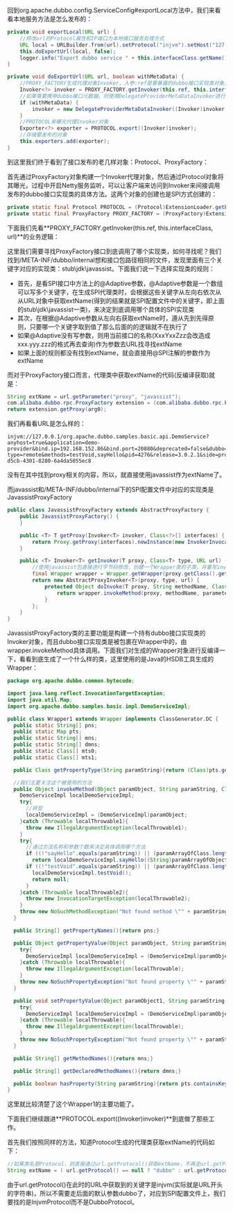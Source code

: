 回到org.apache.dubbo.config.ServiceConfig#exportLocal方法中，我们来看看本地服务方法是怎么发布的：

```java
private void exportLocal(URL url) {
    //修改url的Protocol属性和IP端口为本地接口服务处理方式
    URL local = URLBuilder.from(url).setProtocol("injvm").setHost("127.0.0.1").setPort(0).build();
    this.doExportUrl(local, false);
    logger.info("Export dubbo service " + this.interfaceClass.getName() + " to local registry url : " + local);
}

private void doExportUrl(URL url, boolean withMetaData) {
    //PROXY_FACTORY生成代理对象Invoker，入参:ref是要暴露的dubbo接口实现类对象，interfaceClass是接口的class对象，URL是配置对象
    Invoker<?> invoker = PROXY_FACTORY.getInvoker(this.ref, this.interfaceClass, url);
    //如果需要携带dubbo接口元数据，则使用DelegateProviderMetaDataInvoker进行包装
    if (withMetaData) {
        invoker = new DelegateProviderMetaDataInvoker((Invoker)invoker, this);
    }
	//PROTOCOL来曝光代理Invoker对象
    Exporter<?> exporter = PROTOCOL.export((Invoker)invoker);
    //存储要发布的对象
    this.exporters.add(exporter);
}
```

到这里我们终于看到了接口发布的老几样对象：Protocol、ProxyFactory：

首先通过ProxyFactory对象构建一个Invoker代理对象，然后通过Protocol对象将其曝光，过程中开启Netty服务监听，可以让客户端来访问到Invoker来间接调用发布的dubbo接口实现类的具体方法。这两个对象的创建也是SPI方式创建的：

```java
private static final Protocol PROTOCOL = (Protocol)ExtensionLoader.getExtensionLoader(Protocol.class).getAdaptiveExtension();
private static final ProxyFactory PROXY_FACTORY = (ProxyFactory)ExtensionLoader.getExtensionLoader(ProxyFactory.class).getAdaptiveExtension();
```

下面我们先看**PROXY_FACTORY.getInvoker(this.ref, this.interfaceClass, url)**的业务逻辑：

这里我们需要寻找ProxyFactory接口到底调用了哪个实现类，如何寻找呢？我们找到/META-INF/dubbo/internal想和接口包路径相同的文件，发现里面有三个关键字对应的实现类：stub\jdk\javassist。下面我们说一下选择实现类的规则：

- 首先，是看SPI接口中方法上的@Adaptive参数，@Adaptive参数是一个数组可以写多个关键字，在生成SPI代理类时，会根据这些关键字从左向右依次从从URL对象中获取extName(得到的结果就是SPI配置文件中的关键字，即上面的stub\jdk\javassist一类)，来决定到底调用哪个具体的SPI实现类
- 其次，在根据@Adaptive参数从左向右获取extName时，遵从先到先得原则，只要哪一个关键字取到值了那么后面的的逻辑就不在执行了
- 如果@Adaptive没有写参数，则用当前接口的名称(XxxYxxZzz会改造成xxx.yyy.zzz的格式再去查询)作为参数去URL找寻找extName
- 如果上面的规则都没有找到extName，就会直接用@SPI注解的参数作为extName

而对于ProxyFactory接口而言，代理类中获取extName的代码(反编译获取)就是：

```java
String extName = url.getParameter("proxy", "javassist");
com.alibaba.dubbo.rpc.ProxyFactory extension = (com.alibaba.dubbo.rpc.ProxyFactory)ExtensionLoader.getExtensionLoader(com.alibaba.dubbo.rpc.ProxyFactory.class).getExtension(extName);
return extension.getProxy(arg0);
```

我们再看看URL是怎么样的：

```
injvm://127.0.0.1/org.apache.dubbo.samples.basic.api.DemoService?anyhost=true&application=demo-provider&bind.ip=192.168.152.86&bind.port=20880&deprecated=false&dubbo=2.0.2&dynamic=true&generic=false&interface=org.apache.dubbo.samples.basic.api.DemoService&metadata-type=remote&methods=testVoid,sayHello&pid=4276&release=3.0.2.1&side=provider&timestamp=1636507185495&token=bfe447ce-d5cb-4301-8280-6a4da5055ec8
```

没有在其中找到proxy相关的内容，所以，就直接使用javassist作为extName了。

而javassist和/META-INF/dubbo/internal下的SPI配置文件中对应的实现类是JavassistProxyFactory

```java
public class JavassistProxyFactory extends AbstractProxyFactory {
    public JavassistProxyFactory() {
    }

    public <T> T getProxy(Invoker<T> invoker, Class<?>[] interfaces) {
        return Proxy.getProxy(interfaces).newInstance(new InvokerInvocationHandler(invoker));
    }

    public <T> Invoker<T> getInvoker(T proxy, Class<T> type, URL url) {
        //使用javassist包直接进行字节码修改，创建一个Wrapper类的子类，并重写invokeMethod方法
        final Wrapper wrapper = Wrapper.getWrapper(proxy.getClass().getName().indexOf(36) < 0 ? proxy.getClass() : type);	//创建一个匿名的AbstractProxyInvoker对象，这个对象持有wrapper，并在doInvoke方法中调用Wrapper.invokeMethod方法
        return new AbstractProxyInvoker<T>(proxy, type, url) {
            protected Object doInvoke(T proxy, String methodName, Class<?>[] parameterTypes, Object[] arguments) throws Throwable {
                return wrapper.invokeMethod(proxy, methodName, parameterTypes, arguments);
            }
        };
    }
}
```

JavassistProxyFactory类的主要功能是构建一个持有dubbo接口实现类的Invoker对象，而且dubbo接口实现类是被包裹在Wrapper中的，由wrapper.invokeMethod具体调用。下面我们对生成的Wrapper对象进行反编译一下，看看到底生成了一个什么样的类，这里使用的是Java的HSDB工具生成的Wrapper：

```java
package org.apache.dubbo.common.bytecode;

import java.lang.reflect.InvocationTargetException;
import java.util.Map;
import org.apache.dubbo.samples.basic.impl.DemoServiceImpl;

public class Wrapper1 extends Wrapper implements ClassGenerator.DC {
  public static String[] pns;
  public static Map pts;
  public static String[] mns;
  public static String[] dmns;
  public static Class[] mts0;
  public static Class[] mts1;

  public Class getPropertyType(String paramString){return (Class)pts.get(paramString);}

  //我们主要关注这个被使用的方法
  public Object invokeMethod(Object paramObject, String paramString, Class[] paramArrayOfClass, Object[] paramArrayOfObject) throws InvocationTargetException {
    DemoServiceImpl localDemoServiceImpl;
    try{
      //转型  
      localDemoServiceImpl = (DemoServiceImpl)paramObject;
    }catch (Throwable localThrowable1){
      throw new IllegalArgumentException(localThrowable1);
    }
    try{
      //通过方法名称和参数个数来决定具体调用哪个方法
      if ((!"sayHello".equals(paramString)) || (paramArrayOfClass.length == 1))
        return localDemoServiceImpl.sayHello((String)paramArrayOfObject[0]);
      if ((!"testVoid".equals(paramString)) || (paramArrayOfClass.length == 0)){
        localDemoServiceImpl.testVoid();
        return null;
      }
    }catch (Throwable localThrowable2){
      throw new InvocationTargetException(localThrowable2);
    }
    throw new NoSuchMethodException("Not found method \"" + paramString + "\" in class org.apache.dubbo.samples.basic.impl.DemoServiceImpl.");
  }

  public String[] getPropertyNames(){return pns;}

  public Object getPropertyValue(Object paramObject, String paramString){
    try{
      DemoServiceImpl localDemoServiceImpl = (DemoServiceImpl)paramObject;
    }catch (Throwable localThrowable){
      throw new IllegalArgumentException(localThrowable);
    }
    throw new NoSuchPropertyException("Not found property \"" + paramString + "\" field or getter method in class org.apache.dubbo.samples.basic.impl.DemoServiceImpl.");
  }

  public void setPropertyValue(Object paramObject1, String paramString, Object paramObject2){
    try{
      DemoServiceImpl localDemoServiceImpl = (DemoServiceImpl)paramObject1;
    }catch (Throwable localThrowable){
      throw new IllegalArgumentException(localThrowable);
    }
    throw new NoSuchPropertyException("Not found property \"" + paramString + "\" field or setter method in class org.apache.dubbo.samples.basic.impl.DemoServiceImpl.");
  }

  public String[] getMethodNames(){return mns;}

  public String[] getDeclaredMethodNames(){return dmns;}

  public boolean hasProperty(String paramString){return pts.containsKey(paramString);}
}
```

这里就比较清楚了这个Wrapper1的主要功能了。

下面我们继续跟进**PROTOCOL.export((Invoker)invoker)**到底做了那些工作。

首先我们按照同样的方法，知道Protocol生成的代理类获取extName的代码如下：

```java
//如果类名是Protocol，则直接通过url.getProtocol()获取extName，不再走url.getParameter
String extName = ( url.getProtocol() == null ? "dubbo" : url.getProtocol() );
```

由于url.getProtocol()在此时的URL中获取到的关键字是injvm(实际就是URL开头的字符串)，所以不需要走后面的默认参数dubbo了，对应到SPI配置文件上，我们要找的是InjvmProtocol而不是DubboProtocol。






